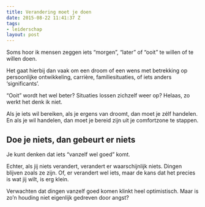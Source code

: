 ```yaml
---
title: Verandering moet je doen
date: 2015-08-22 11:41:37 Z
tags:
- leiderschap
layout: post
---
```


Soms hoor ik mensen zeggen iets “morgen”,  “later” of “ooit” te willen of te willen doen.

Het gaat hierbij dan vaak om een droom of een wens met betrekking op persoonlijke ontwikkeling, carrière, familiesituaties, of iets anders ‘significants’.

“Ooit” wordt het wel beter? Situaties lossen zichzelf weer op? Helaas, zo werkt het denk ik niet.

Als je iets wil bereiken, als je ergens van droomt, dan moet je zélf handelen. En als je wil handelen, dan moet je bereid zijn uit je comfortzone te stappen.

## Doe je niets, dan gebeurt er niets
Je kunt denken dat iets “vanzelf wel goed” komt. 

Echter, als jij niets verandert, verandert er waarschijnlijk niets. Dingen blijven zoals ze zijn. Of, er verandert wel iets, maar de kans dat het precies is wat jij wilt, is erg klein.

Verwachten dat dingen vanzelf goed komen klinkt heel optimistisch. Maar is zo’n houding niet eigenlijk gedreven door angst?